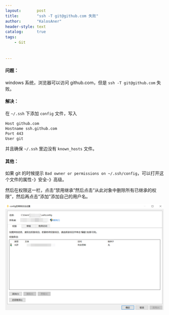 ```yaml
---
layout:       post
title:        "ssh -T git@github.com 失败"
author:       "KalosAner"
header-style: text
catalog:      true
tags:
    - Git


---
```


#### 问题：

windows 系统，浏览器可以访问 github.com，但是 `ssh -T git@github.com` 失败。

#### 解决：

在 `~/.ssh` 下添加 `config` 文件，写入

```
Host github.com
Hostname ssh.github.com
Port 443
User git
```

并且确保 `~/.ssh` 里边没有 `known_hosts` 文件。


#### 其他：

如果 git 的时候提示 `Bad owner or permissions on ~/.ssh/config`，可以打开这个文件的属性-》安全-》高级。

然后在权限这一栏，点击“禁用继承”然后点击“从此对象中删除所有已继承的权限”，然后再点击“添加”添加自己的用户名。

![Snipaste_2025-07-06_18-20-21.png](\img\in-post\Snipaste_2025-07-06_18-20-21.png)

